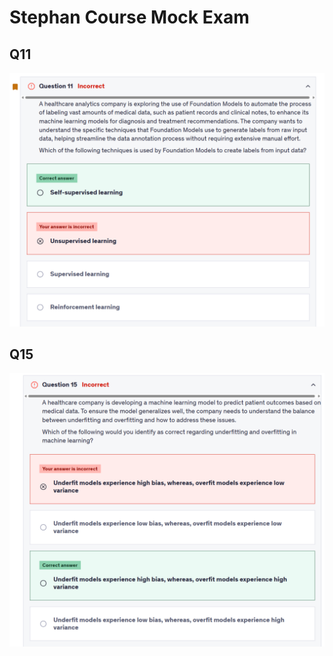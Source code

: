 # Stephan Course Mock Exam

## Q11

![alt text](images/exam-1-q11.png)

## Q15

![alt text](images/exam-1-q15.png)
